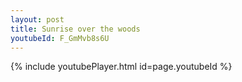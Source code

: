 ```yaml
---
layout: post
title: Sunrise over the woods
youtubeId: F_GmMvb8s6U
---
```

 
 

 
 
 
 


{% include youtubePlayer.html id=page.youtubeId %}
 
 
